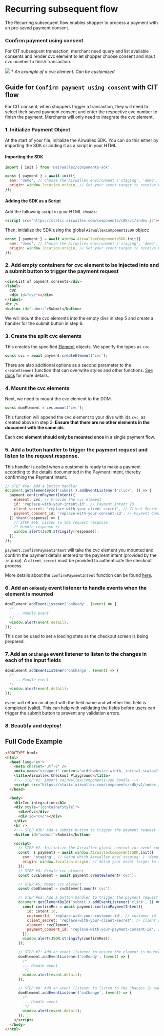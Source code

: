 # Recurring subsequent flow

The Recurring subsequent flow enables shopper to process a payment with an pre-saved payment consent.

### Confirm payment using consent

For CIT subsequent transaction, merchant need query and list available consents and render cvc element to let shopper choose consent and input cvc number to finish transaction.

![](assets/cit.png) \* _An example of a cvc element. Can be customized._

## Guide for `Confirm payment using consent` with CIT flow

For CIT consent, when shoppers trigger a transaction, they will need to select their saved payment consent and enter the respective cvc number to finish the payment. Merchants will only need to integrate the cvc element.

### 1. Initialize Payment Object

At the start of your file, initialize the Airwallex SDK. You can do this either by importing the SDK or adding it as a script in your HTML.

#### Importing the SDK

```js
import { init } from '@airwallex/components-sdk';

const { payment } = await init({
  env: 'demo', // Choose the Airwallex environment ('staging', 'demo', or 'prod')
  origin: window.location.origin, // Set your event target to receive browser event messages
});
```

#### Adding the SDK as a Script

Add the following script in your HTML `<head>`:

```html
<script src="https://static.airwallex.com/components/sdk/v1/index.js"></script>
```

Then, initialize the SDK using the global `AirwallexComponentsSDK` object:

```js
const { payment } = await window.AirwallexComponentsSDK.init({
  env: 'demo', // Choose the Airwallex environment ('staging', 'demo', or 'prod')
  origin: window.location.origin, // Set your event target to receive browser event messages
});
```
### 2. Add empty containers for cvc element to be injected into and a submit button to trigger the payment request

```html
<div>List of payment consents</div>
<label>
  CVC
  <div id="cvc"></div>
</label>
<br />
<button id="submit">Submit</button>
```

We will mount the cvc elements into the empty divs in step 5 and create a handler for the submit button in step 6.

### 3. Create the split cvc elements

This creates the specified [Element](/docs-components-sdk#Element) objects. We specify the types as `cvc`.

```js
const cvc = await payment.createElement('cvc');
```

There are also additional options as a second parameter to the `createElement` function that can overwrite styles and other functions. [See docs](/docs-components-sdk#createElement) for more details.

### 4. Mount the cvc elements

Next, we need to mount the cvc element to the DOM.

```js
const domElement = cvc.mount('cvc');
```

This function will append the cvc element to your divs with ids `cvc`, as created above in step 3. **Ensure that there are no other elements in the document with the same ids**.

Each **cvc element should only be mounted once** in a single payment flow.

### 5. Add a button handler to trigger the payment request and listen to the request response.

This handler is called when a customer is ready to make a payment according to the details documented in the Payment Intent, thereby confirming the Payment Intent.

```js
// STEP #6a: Add a button handler
document.getElementById('submit').addEventListener('click', () => {
  payment.confirmPaymentIntent({
    element: cvc, // Provide the cvc element
    id: 'replace-with-your-intent-id', // Payment Intent ID
    client_secret: 'replace-with-your-client-secret', // Client Secret
    payment_consent_id: 'replace-with-your-consent-id', // Payment Consent id of the payment consent the customer had selected
  }).then((response) => {
    // STEP #6b: Listen to the request response
    /* Handle response */
    window.alert(JSON.stringify(response));
  });
});
```

`payment.confirmPaymentIntent` will take the cvc element you mounted and confirm the payment details entered to the payment intent (provided by the `id` prop). A `client_secret` must be provided to authenticate the checkout process.

More details about the `confirmPaymentIntent` function can be found [here](/docs-components-sdk#confirmPaymentIntent).

### 6. Add an `onReady` event listener to handle events when the element is mounted

```js
domElement.addEventListener('onReady', (event) => {
  /*
    ... Handle event
  */
  window.alert(event.detail);
});
```

This can be used to set a loading state as the checkout screen is being prepared.

### 7. Add an `onChange` event listener to listen to the changes in each of the input fields

```js
domElement.addEventListener('onChange', (event) => {
  /*
    ... Handle event
  */
  window.alert(event.detail);
});
```

`event` will return an object with the field name and whether this field is completed (valid). This can help with validating the fields before users can trigger the submit button to prevent any validation errors.

### 8. Beautify and deploy!

## Full Code Example

```html
<!DOCTYPE html>
<html>
  <head lang="en">
    <meta charset="utf-8" />
    <meta name="viewport" content="width=device-width, initial-scale=1" />
    <title>Airwallex Checkout Playground</title>
    <!-- STEP #1: Import @airwallex/components-sdk bundle -->
    <script src="https://static.airwallex.com/components/sdk/v1/index.js"></script>
  </head>

  <body>
    <h1>Cvc integration</h1>
    <div style="{containerStyle}">
      <div>Cvc</div>
      <div id="cvc"></div>
    </div>
    <br />
    <!-- STEP #3b: Add a submit button to trigger the payment request -->
    <button id="submit">Submit</button>

    <script>
      // STEP #2: Initialize the Airwallex global context for event communication
      const  { payment} = await window.AirwallexComponentsSDK.init({
        env: 'staging', // Setup which Airwallex env('staging' | 'demo' | 'prod') to integrate with
        origin: window.location.origin, // Setup your event target to receive the browser events message
      });
      // STEP #4: Create cvc element
      const cvcElement = await payment.createElement('cvc');

      // STEP #5: Mount cvc element
      const domElement = cvcElement.mount('cvc');

      // STEP #6a: Add a button handler to trigger the payment request
      document.getElementById('submit').addEventListener('click', () => {
        const confirmRes = await payment.confirmPaymentIntent({
          id: intent.id,
          customerId: 'replace-with-your-customer-id', // customer id
          client_secret: 'replace-with-your-client-secret', // client secret
          element: cvcElement,
          payment_consent_id: 'replace-with-your-payment-consent-id', // payment consent id,
        });
        window.alert(JSON.stringify(confirmRes));
      });

      // STEP #7: Add an event listener to ensure the element is mounted
      domElement.addEventListener('onReady', (event) => {
        /*
        ... Handle event
         */
        window.alert(event.detail);
      });

      // STEP #8: Add an event listener to listen to the changes in each of the input fields
      domElement.addEventListener('onChange', (event) => {
        /*
        ... Handle event
         */
        window.alert(event.detail);
      });
    </script>
  </body>
</html>
```

